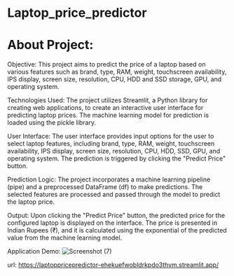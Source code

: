 # Laptop_price_predictor

# About Project:

Objective: This project aims to predict the price of a laptop based on various features such as brand, type, RAM, weight, touchscreen availability, IPS display, screen size, resolution, CPU, HDD and SSD storage, GPU, and operating system.

Technologies Used: The project utilizes Streamlit, a Python library for creating web applications, to create an interactive user interface for predicting laptop prices. The machine learning model for prediction is loaded using the pickle library.

User Interface: The user interface provides input options for the user to select laptop features, including brand, type, RAM, weight, touchscreen availability, IPS display, screen size, resolution, CPU, HDD, SSD, GPU, and operating system. The prediction is triggered by clicking the "Predict Price" button.

Prediction Logic: The project incorporates a machine learning pipeline (pipe) and a preprocessed DataFrame (df) to make predictions. The selected features are processed and passed through the model to predict the laptop price.

Output: Upon clicking the "Predict Price" button, the predicted price for the configured laptop is displayed on the interface. The price is presented in Indian Rupees (₹), and it is calculated using the exponential of the predicted value from the machine learning model.

Application Demo:
![Screenshot (7)](https://github.com/manisha809/Laptop_price_predictor/assets/74667664/57d3341b-9938-4b9f-af18-195eede76c68)



url: https://laptoppricepredictor-ehekuefwobldrkpdo3thvm.streamlit.app/
